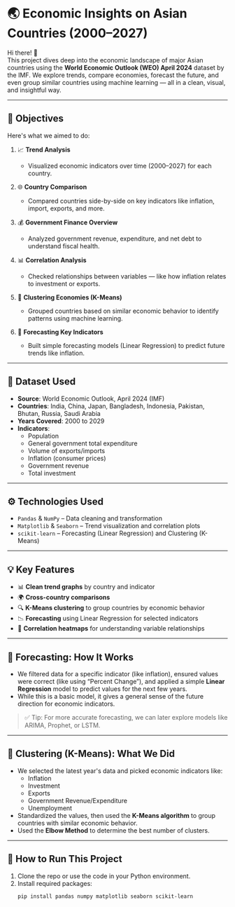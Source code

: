 # 🌏 Economic Insights on Asian Countries (2000–2027)

Hi there! 👋  
This project dives deep into the economic landscape of major Asian countries using the **World Economic Outlook (WEO) April 2024** dataset by the IMF. We explore trends, compare economies, forecast the future, and even group similar countries using machine learning — all in a clean, visual, and insightful way.

---

## 🧭 Objectives

Here's what we aimed to do:

1. 📈 **Trend Analysis**  
   - Visualized economic indicators over time (2000–2027) for each country.

2. 🌐 **Country Comparison**  
   - Compared countries side-by-side on key indicators like inflation, import, exports, and more.

3. 💰 **Government Finance Overview**  
   - Analyzed government revenue, expenditure, and net debt to understand fiscal health.

4. 📊 **Correlation Analysis**  
   - Checked relationships between variables — like how inflation relates to investment or exports.

5. 🧠 **Clustering Economies (K-Means)**  
   - Grouped countries based on similar economic behavior to identify patterns using machine learning.

6. 🔮 **Forecasting Key Indicators**  
   - Built simple forecasting models (Linear Regression) to predict future trends like inflation.

---

## 📁 Dataset Used

- **Source**: World Economic Outlook, April 2024 (IMF)
- **Countries**: India, China, Japan, Bangladesh, Indonesia, Pakistan, Bhutan, Russia, Saudi Arabia  
- **Years Covered**: 2000 to 2029  
- **Indicators**:  
  - Population  
  - General government total expenditure  
  - Volume of exports/imports  
  - Inflation (consumer prices)   
  - Government revenue
  - Total investment

---

## ⚙️ Technologies Used

- `Pandas` & `NumPy` – Data cleaning and transformation  
- `Matplotlib` & `Seaborn` – Trend visualization and correlation plots  
- `scikit-learn` – Forecasting (Linear Regression) and Clustering (K-Means)  

---

## 💡 Key Features

- 📊 **Clean trend graphs** by country and indicator  
- 🌍 **Cross-country comparisons**  
- 🔍 **K-Means clustering** to group countries by economic behavior  
- 📉 **Forecasting** using Linear Regression for selected indicators  
- 🧮 **Correlation heatmaps** for understanding variable relationships  

---

## 🔮 Forecasting: How It Works

- We filtered data for a specific indicator (like inflation), ensured values were correct (like using “Percent Change”), and applied a simple **Linear Regression** model to predict values for the next few years.
- While this is a basic model, it gives a general sense of the future direction for economic indicators.

> ✅ Tip: For more accurate forecasting, we can later explore models like ARIMA, Prophet, or LSTM.

---

## 🧠 Clustering (K-Means): What We Did

- We selected the latest year's data and picked economic indicators like:
  - Inflation
  - Investment
  - Exports
  - Government Revenue/Expenditure
  - Unemployment
- Standardized the values, then used the **K-Means algorithm** to group countries with similar economic behavior.
- Used the **Elbow Method** to determine the best number of clusters.

---

## 📌 How to Run This Project

1. Clone the repo or use the code in your Python environment.
2. Install required packages:
   ```bash
   pip install pandas numpy matplotlib seaborn scikit-learn
